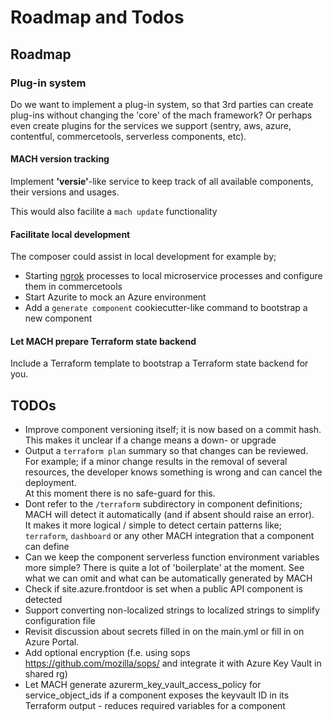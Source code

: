 # Roadmap and Todos

## Roadmap

### Plug-in system
Do we want to implement a plug-in system, so that 3rd parties can create plug-ins without changing the 'core' of the mach framework? Or perhaps even create plugins for the services we support (sentry, aws, azure, contentful, commercetools, serverless components, etc).

#### MACH version tracking
Implement **'versie'**-like service to keep track of all available components, their versions and usages.

This would also facilite a `mach update` functionality

#### Facilitate local development
The composer could assist in local development for example by;

- Starting [ngrok](https://ngrok.com/) processes to local microservice processes and configure them in commercetools
- Start Azurite to mock an Azure environment
- Add a `generate component` cookiecutter-like command to bootstrap a new component 


#### Let MACH prepare Terraform state backend
Include a Terraform template to bootstrap a Terraform state backend for you.


## TODOs
- Improve component versioning itself; it is now based on a commit hash. This makes it unclear if a change means a down- or upgrade
- Output a `terraform plan` summary so that changes can be reviewed.  
  For example; if a minor change results in the removal of several resources, the developer knows something is wrong and can cancel the deployment.  
  At this moment there is no safe-guard for this.
- Dont refer to the `/terraform` subdirectory in component definitions; MACH will detect it automatically (and if absent should raise an error).  
  It makes it more logical / simple to detect certain patterns like; `terraform`, `dashboard` or any other MACH integration that a component can define
- Can we keep the component serverless function environment variables more simple? There is quite a lot of 'boilerplate' at the moment. See what we can omit and what can be automatically generated by MACH
- Check if site.azure.frontdoor is set when a public API component is detected
- Support converting non-localized strings to localized strings to simplify configuration file
- Revisit discussion about secrets filled in on the main.yml or fill in on Azure Portal.
- Add optional encryption (f.e. using sops https://github.com/mozilla/sops/ and integrate it with Azure Key Vault in shared rg)
- Let MACH generate azurerm_key_vault_access_policy for service_object_ids if a component exposes the keyvault ID in its Terraform output - reduces required variables for a component